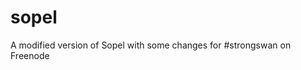 sopel
====================

A modified version of Sopel with some changes for #strongswan on Freenode
